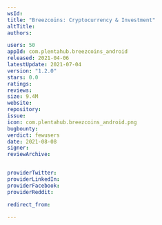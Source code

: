 ```yaml
---
wsId: 
title: "Breezcoins: Cryptocurrency & Investment"
altTitle: 
authors:

users: 50
appId: com.plentahub.breezcoins_android
released: 2021-04-06
latestUpdate: 2021-07-04
version: "1.2.0"
stars: 0.0
ratings: 
reviews: 
size: 9.4M
website: 
repository: 
issue: 
icon: com.plentahub.breezcoins_android.png
bugbounty: 
verdict: fewusers
date: 2021-08-08
signer: 
reviewArchive:


providerTwitter: 
providerLinkedIn: 
providerFacebook: 
providerReddit: 

redirect_from:

---
```



